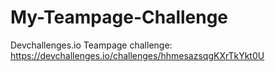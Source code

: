 # My-Teampage-Challenge
Devchallenges.io Teampage challenge: https://devchallenges.io/challenges/hhmesazsqgKXrTkYkt0U
